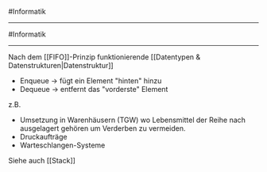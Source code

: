 #Informatik 
***
#Informatik 
***
Nach dem [[FIFO]]-Prinzip funktionierende [[Datentypen & Datenstrukturen|Datenstruktur]]

- Enqueue → fügt ein Element "hinten" hinzu
- Dequeue → entfernt das "vorderste" Element

z.B.
- Umsetzung in Warenhäusern (TGW) wo Lebensmittel der Reihe nach ausgelagert gehören um Verderben zu vermeiden.
- Druckaufträge
- Warteschlangen-Systeme

Siehe auch [[Stack]]